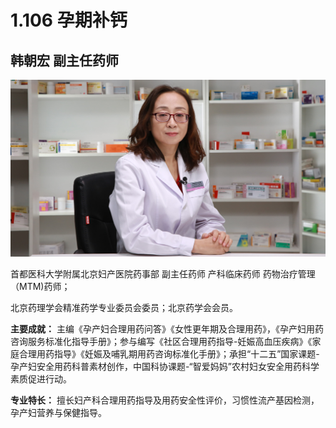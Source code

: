 # 1.106 孕期补钙

## 韩朝宏 副主任药师

![1678508171446](image/c01_106/1678508171446.png)

首都医科大学附属北京妇产医院药事部 副主任药师 产科临床药师 药物治疗管理（MTM)药师；

北京药理学会精准药学专业委员会委员；北京药学会会员。

**主要成就：** 主编《孕产妇合理用药问答》《女性更年期及合理用药》，《孕产妇用药咨询服务标准化指导手册》；参与编写《社区合理用药指导-妊娠高血压疾病》《家庭合理用药指导》《妊娠及哺乳期用药咨询标准化手册》；承担“十二五”国家课题-孕产妇安全用药科普素材创作，中国科协课题-“智爱妈妈”农村妇女安全用药科学素质促进行动。

**专业特长：** 擅长妇产科合理用药指导及用药安全性评价，习惯性流产基因检测，孕产妇营养与保健指导。
